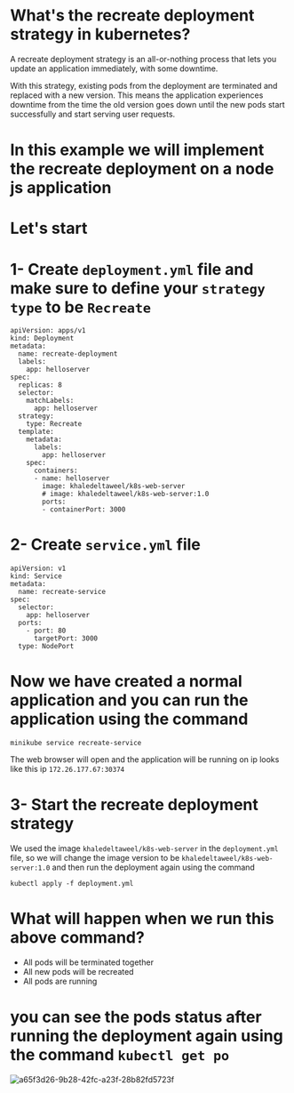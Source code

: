 # What's the recreate deployment strategy in kubernetes?

A recreate deployment strategy is an all-or-nothing process that lets you update an application immediately, with some downtime. 

With this strategy, existing pods from the deployment are terminated and replaced with a new version. This means the application experiences downtime from the time the old version goes down until the new pods start successfully and start serving user requests. 

# In this example we will implement the recreate deployment on a node js application

# Let's start

# 1- Create `deployment.yml` file and make sure to define your `strategy type` to be `Recreate` 

```
apiVersion: apps/v1
kind: Deployment
metadata:
  name: recreate-deployment
  labels:
    app: helloserver
spec:
  replicas: 8
  selector:
    matchLabels:
      app: helloserver
  strategy:
    type: Recreate
  template:
    metadata:
      labels:
        app: helloserver
    spec:
      containers:
      - name: helloserver
        image: khaledeltaweel/k8s-web-server
        # image: khaledeltaweel/k8s-web-server:1.0
        ports:
        - containerPort: 3000
```

# 2- Create  `service.yml` file

```
apiVersion: v1
kind: Service
metadata:
  name: recreate-service
spec:
  selector:
    app: helloserver
  ports:
    - port: 80
      targetPort: 3000
  type: NodePort
```

# Now we have created a normal application and you can run the application using the command

`minikube service recreate-service`

The web browser will open and the application  will be running on ip looks like this ip `172.26.177.67:30374`

# 3- Start the recreate deployment strategy

We used the image `khaledeltaweel/k8s-web-server` in the `deployment.yml` file, so we will change the image version to be `khaledeltaweel/k8s-web-server:1.0` and then run the deployment again using the command

`kubectl apply -f deployment.yml`

# What will happen when we run this above command?

- All pods will be terminated together
- All new pods will be recreated
- All pods are running

# you can see the pods status after running the deployment again using the command `kubectl get po`

![a65f3d26-9b28-42fc-a23f-28b82fd5723f](https://user-images.githubusercontent.com/35044692/215352562-e9a9d2c3-c0b4-4c95-a537-21a68a450197.jpg)
